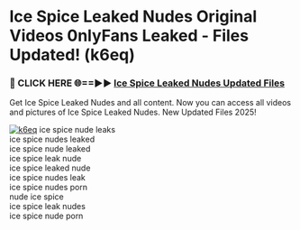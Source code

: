 # Ice Spice Leaked Nudes Original Videos 0nlyFans Leaked - Files Updated! (k6eq)

<h3>🔴 CLICK HERE 🌐==►► <a href="https://tinyurl.com/5h6xmrr3" rel="nofollow">Ice Spice Leaked Nudes Updated Files</a></h3>

Get Ice Spice Leaked Nudes and all content. Now you can access all videos and pictures of Ice Spice Leaked Nudes. New Updated Files 2025!

[![k6eq](https://i.imgur.com/KVD873Z.gif)](https://tinyurl.com/5h6xmrr3)
ice spice nude leaks<br>
ice spice nudes leaked<br>
ice spice nude leaked<br>
ice spice leak nude<br>
ice spice leaked nude<br>
ice spice nudes leak<br>
ice spice nudes porn<br>
nude ice spice<br>
ice spice leak nudes<br>
ice spice nude porn